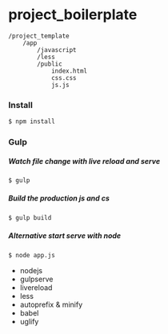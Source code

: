 # project_boilerplate

```
/project_template
	/app
	    /javascript
	    /less
	    /public
		    index.html
		    css.css
		    js.js
```
### Install
```sh
$ npm install
```

### Gulp

##### Watch file change with live reload and serve
```sh
$ gulp
```

##### Build the production js and cs
```sh
$ gulp build
```

##### Alternative start serve with node

```sh
$ node app.js
```

- nodejs
- gulpserve
- livereload
- less
- autoprefix & minify
- babel
- uglify